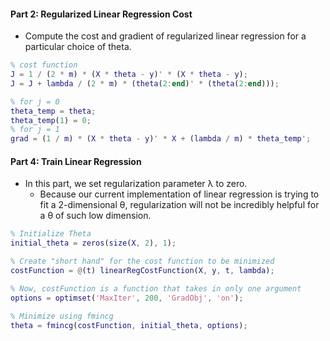 ####  Part 2: Regularized Linear Regression Cost 

- Compute the cost and gradient of regularized linear regression for a particular choice of theta.

```matlab
% cost function
J = 1 / (2 * m) * (X * theta - y)' * (X * theta - y);
J = J + lambda / (2 * m) * (theta(2:end)' * (theta(2:end)));

% for j = 0
theta_temp = theta;
theta_temp(1) = 0;
% for j = 1
grad = (1 / m) * (X * theta - y)' * X + (lambda / m) * theta_temp';
```

#### Part 4: Train Linear Regression

- In this part, we set regularization parameter λ to zero. 
  - Because our current implementation of linear regression is trying to fit a 2-dimensional θ, regularization will not be incredibly helpful for a θ of such low dimension.

```matlab
% Initialize Theta
initial_theta = zeros(size(X, 2), 1); 

% Create "short hand" for the cost function to be minimized
costFunction = @(t) linearRegCostFunction(X, y, t, lambda);

% Now, costFunction is a function that takes in only one argument
options = optimset('MaxIter', 200, 'GradObj', 'on');

% Minimize using fmincg
theta = fmincg(costFunction, initial_theta, options);
```